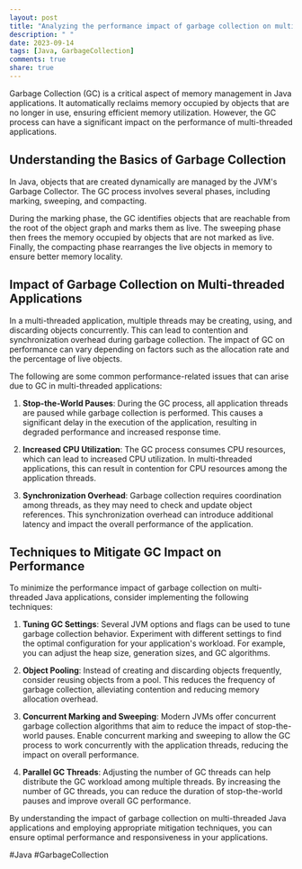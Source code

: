 ```yaml
---
layout: post
title: "Analyzing the performance impact of garbage collection on multi-threaded Java applications"
description: " "
date: 2023-09-14
tags: [Java, GarbageCollection]
comments: true
share: true
---
```


Garbage Collection (GC) is a critical aspect of memory management in Java applications. It automatically reclaims memory occupied by objects that are no longer in use, ensuring efficient memory utilization. However, the GC process can have a significant impact on the performance of multi-threaded applications.

## Understanding the Basics of Garbage Collection

In Java, objects that are created dynamically are managed by the JVM's Garbage Collector. The GC process involves several phases, including marking, sweeping, and compacting.

During the marking phase, the GC identifies objects that are reachable from the root of the object graph and marks them as live. The sweeping phase then frees the memory occupied by objects that are not marked as live. Finally, the compacting phase rearranges the live objects in memory to ensure better memory locality.

## Impact of Garbage Collection on Multi-threaded Applications

In a multi-threaded application, multiple threads may be creating, using, and discarding objects concurrently. This can lead to contention and synchronization overhead during garbage collection. The impact of GC on performance can vary depending on factors such as the allocation rate and the percentage of live objects.

The following are some common performance-related issues that can arise due to GC in multi-threaded applications:

1. **Stop-the-World Pauses**: During the GC process, all application threads are paused while garbage collection is performed. This causes a significant delay in the execution of the application, resulting in degraded performance and increased response time.

2. **Increased CPU Utilization**: The GC process consumes CPU resources, which can lead to increased CPU utilization. In multi-threaded applications, this can result in contention for CPU resources among the application threads.

3. **Synchronization Overhead**: Garbage collection requires coordination among threads, as they may need to check and update object references. This synchronization overhead can introduce additional latency and impact the overall performance of the application.

## Techniques to Mitigate GC Impact on Performance

To minimize the performance impact of garbage collection on multi-threaded Java applications, consider implementing the following techniques:

1. **Tuning GC Settings**: Several JVM options and flags can be used to tune garbage collection behavior. Experiment with different settings to find the optimal configuration for your application's workload. For example, you can adjust the heap size, generation sizes, and GC algorithms.

2. **Object Pooling**: Instead of creating and discarding objects frequently, consider reusing objects from a pool. This reduces the frequency of garbage collection, alleviating contention and reducing memory allocation overhead.

3. **Concurrent Marking and Sweeping**: Modern JVMs offer concurrent garbage collection algorithms that aim to reduce the impact of stop-the-world pauses. Enable concurrent marking and sweeping to allow the GC process to work concurrently with the application threads, reducing the impact on overall performance.

4. **Parallel GC Threads**: Adjusting the number of GC threads can help distribute the GC workload among multiple threads. By increasing the number of GC threads, you can reduce the duration of stop-the-world pauses and improve overall GC performance.

By understanding the impact of garbage collection on multi-threaded Java applications and employing appropriate mitigation techniques, you can ensure optimal performance and responsiveness in your applications.

#Java #GarbageCollection